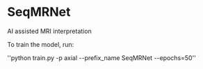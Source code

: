 # SeqMRNet
AI assisted MRI interpretation

To train the model, run:

''python train.py -p axial --prefix_name SeqMRNet --epochs=50''
